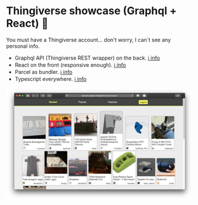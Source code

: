 # Thingiverse  showcase (Graphql + React) 🚀

You must have a Thingiverse account... don't worry, I can`t see any personal info.

- Graphql API (Thingiverse REST wrapper) on the back. [ℹ️ info](https://graphql.org/)
- React on the front (responsive enough). [ℹ️ info](https://reactjs.org/)
- Parcel as bundler. [ℹ️ info](http://parceljs.org)
- Typescript everywhere. [ℹ️ info](https://www.typescriptlang.org/)

![](screen.png)

